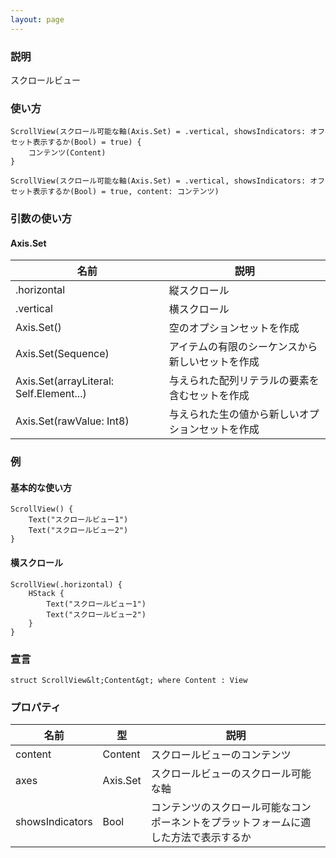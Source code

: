 ```yaml
---
layout: page
---
```


### 説明

スクロールビュー

### 使い方

    ScrollView(スクロール可能な軸(Axis.Set) = .vertical, showsIndicators: オフセット表示するか(Bool) = true) {
        コンテンツ(Content)
    }

    ScrollView(スクロール可能な軸(Axis.Set) = .vertical, showsIndicators: オフセット表示するか(Bool) = true, content: コンテンツ)

### 引数の使い方

#### Axis.Set

| 名前                                      | 説明                       |
| --------------------------------------- | ------------------------ |
| .horizontal                             | 縦スクロール                   |
| .vertical                               | 横スクロール                   |
| Axis.Set()                              | 空のオプションセットを作成            |
| Axis.Set(Sequence)                      | アイテムの有限のシーケンスから新しいセットを作成 |
| Axis.Set(arrayLiteral: Self.Element...) | 与えられた配列リテラルの要素を含むセットを作成  |
| Axis.Set(rawValue: Int8)                | 与えられた生の値から新しいオプションセットを作成 |

### 例

#### 基本的な使い方

    ScrollView() {
        Text("スクロールビュー1")
        Text("スクロールビュー2")
    }

#### 横スクロール

    ScrollView(.horizontal) {
        HStack {
            Text("スクロールビュー1")
            Text("スクロールビュー2")
        }
    }

### 宣言

    struct ScrollView&lt;Content&gt; where Content : View

### プロパティ

| 名前              | 型        | 説明                                         |
| --------------- | -------- | ------------------------------------------ |
| content         | Content  | スクロールビューのコンテンツ                             |
| axes            | Axis.Set | スクロールビューのスクロール可能な軸                         |
| showsIndicators | Bool     | コンテンツのスクロール可能なコンポーネントをプラットフォームに適した方法で表示するか |
